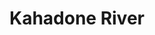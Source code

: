 ---
title: "Kahadone River"
title_bn: "কাহাদন নদী"
description: "It originates from the Kalirchor estuary at Mothbaria upazila and then flows with differents distributary that ends by meeting with  Bunia canal"
---